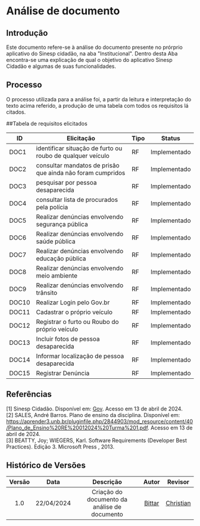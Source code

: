 # Análise de documento

## Introdução
Este documento refere-se à análise do documento presente no prórprio aplicativo do Sinesp cidadão, na aba "Institucional". Dentro desta Aba encontra-se uma explicação de qual o objetivo do aplicativo Sinesp Cidadão e algumas de suas funcionalidades.

## Processo
O processo utilizada para a análise foi, a partir da leitura e interpretação do texto acima referido, a produção de uma tabela com todos os requisitos lá citados.

##Tabela de requisitos elicitados


| ID | Elicitação | Tipo | Status |
| ---- | ---- |---- |---- |
| DOC1 | identificar situação de furto ou roubo de qualquer veículo | RF| Implementado|
| DOC2 | consultar mandatos de prisão que ainda não foram cumpridos| RF|Implementado
| DOC3 | pesquisar por pessoa desaparecida | RF|Implementado|
| DOC4 | consultar lista de procurados pela polícia | RF|Implementado|
| DOC5 | Realizar denúncias envolvendo segurança pública | RF| Implementado|
| DOC6 | Realizar denúncias envolvendo saúde pública | RF| Implementado|
| DOC7 | Realizar denúncias envolvendo educação pública| RF| Implementado|
| DOC8 | Realizar denúncias envolvendo meio ambiente | RF| Implementado|
| DOC9 | Realizar denúncias envolvendo trânsito | RF| Implementado|
| DOC10 | Realizar Login pelo Gov.br| RF| Implementado|
| DOC11 | Cadastrar o próprio veículo | RF| Implementado|
| DOC12 | Registrar o furto ou Roubo do próprio veículo | RF|  Implementado|
| DOC13 | Incluir fotos de pessoa desaparecida | RF|  Implementado|
| DOC14 | Informar localização de pessoa desaparecida | RF| Implementado|
| DOC15 | Registrar Denúncia | RF|  Implementado|

## Referências
[1] Sinesp Cidadão. Disponível em: [Gov](https://www.gov.br/pt-br/apps/sinesp-cidadao). Acesso em 13 de abril de 2024.</br>
[2] SALES, André Barros. Plano de ensino da disciplina. Disponível em: <https://aprender3.unb.br/pluginfile.php/2844903/mod_resource/content/40/Plano_de_Ensino%20RE%20012024%20Turma%201.pdf>. Acesso em 13 de abril de 2024.</br>
[3] BEATTY, Joy; WIEGERS, Karl. Software Requirements (Developer Best Practices). Edição 3. Microsoft Press , 2013.</br>
## Histórico de Versões
| Versão | Data | Descrição | Autor | Revisor |
| :----: | :--: | :-------: | :---: | :-----: |
| 1.0 | 22/04/2024 | Criação do documento da análise de documento | [Bittar](https://github.com/Bittarx)| [Christian](https://github.com/crstyhs) |


